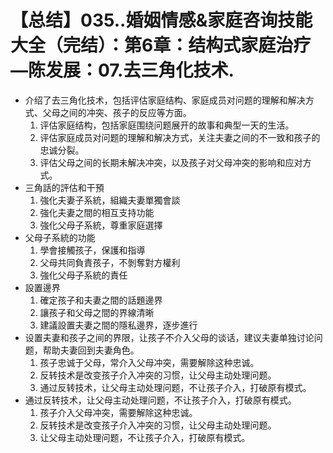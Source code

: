 # 【总结】035..婚姻情感&家庭咨询技能大全（完结）：第6章：结构式家庭治疗—陈发展：07.去三角化技术.

-   介绍了去三角化技术，包括评估家庭结构、家庭成员对问题的理解和解决方式、父母之间的冲突、孩子的反应等方面。
    1.  评估家庭结构，包括家庭围绕问题展开的故事和典型一天的生活。
    2.  评估家庭成员对问题的理解和解决方式，关注夫妻之间的不一致和孩子的忠诚分裂。
    3.  评估父母之间的长期未解决冲突，以及孩子对父母冲突的影响和应对方式。
-   三角話的評估和干預
    1.  強化夫妻子系統，組織夫妻單獨會談
    2.  強化夫妻之間的相互支持功能
    3.  強化父母子系統，尊重家庭選擇
-   父母子系統的功能
    1.  學會接觸孩子，保護和指導
    2.  父母共同負責孩子，不剝奪對方權利
    3.  強化父母子系統的責任
-   設置邊界
    1.  確定孩子和夫妻之間的話題邊界
    2.  讓孩子和父母之間的界線清晰
    3.  建議設置夫妻之間的隱私邊界，逐步進行
-   设置夫妻和孩子之间的界限，让孩子不介入父母的谈话，建议夫妻单独讨论问题，帮助夫妻回到夫妻角色。
    1.  孩子忠诚于父母，常介入父母冲突，需要解除这种忠诚。
    2.  反转技术是改变孩子介入冲突的习惯，让父母主动处理问题。
    3.  通过反转技术，让父母主动处理问题，不让孩子介入，打破原有模式。
-   通过反转技术，让父母主动处理问题，不让孩子介入，打破原有模式。
    1.  孩子介入父母冲突，需要解除这种忠诚。
    2.  反转技术是改变孩子介入冲突的习惯，让父母主动处理问题。
    3.  让父母主动处理问题，不让孩子介入，打破原有模式。
